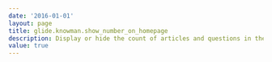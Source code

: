 ```yaml
---
date: '2016-01-01'
layout: page
title: glide.knowman.show_number_on_homepage
description: Display or hide the count of articles and questions in the Knowledge Homepage.
value: true
---
```

